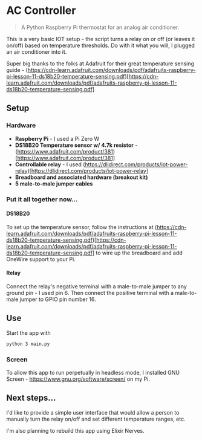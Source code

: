 # AC Controller
> A Python Raspberry Pi thermostat for an analog air conditioner.

This is a very basic IOT setup - the script turns a relay on or off (or leaves it on/off) based on temperature thresholds. Do with it what you will, I plugged an air conditioner into it.

Super big thanks to the folks at Adafruit for their great temperature sensing guide - (https://cdn-learn.adafruit.com/downloads/pdf/adafruits-raspberry-pi-lesson-11-ds18b20-temperature-sensing.pdf)[https://cdn-learn.adafruit.com/downloads/pdf/adafruits-raspberry-pi-lesson-11-ds18b20-temperature-sensing.pdf]

## Setup

### Hardware

- **Raspberry Pi** - I used a Pi Zero W 
- **DS18B20 Temperature sensor w/ 4.7k resistor** - (https://www.adafruit.com/product/381)[https://www.adafruit.com/product/381]
- **Controllable relay** - I used (https://dlidirect.com/products/iot-power-relay)[https://dlidirect.com/products/iot-power-relay]
- **Breadboard and associated hardware (breakout kit)**
- **5 male-to-male jumper cables**

### Put it all together now...

#### DS18B20

To set up the temperature sensor, follow the instructions at (https://cdn-learn.adafruit.com/downloads/pdf/adafruits-raspberry-pi-lesson-11-ds18b20-temperature-sensing.pdf)[https://cdn-learn.adafruit.com/downloads/pdf/adafruits-raspberry-pi-lesson-11-ds18b20-temperature-sensing.pdf] to wire up the breadboard and add OneWire support to your Pi.

#### Relay

Connect the relay's negative terminal with a male-to-male jumper to any ground pin - I used pin 6. Then connect the positive terminal with a male-to-male jumper to GPIO pin number 16.

## Use

Start the app with

```bash
python 3 main.py
```

### Screen

To allow this app to run perpetually in headless mode, I installed GNU Screen - https://www.gnu.org/software/screen/ on my Pi.

## Next steps...

I'd like to provide a simple user interface that would allow a person to manually turn the relay on/off and set different temperature ranges, etc.

I'm also planning to rebuild this app using Elixir Nerves.
